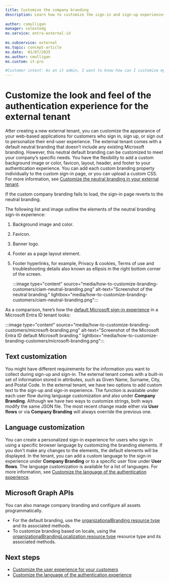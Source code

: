 ```yaml
---
title: Customize the company branding
description: Learn how to customize the sign-in and sign-up experiences for your customers.
 
author: csmulligan
manager: celestedg
ms.service: entra-external-id
 
ms.subservice: external
ms.topic: concept-article
ms.date:  01/07/2025
ms.author: cmulligan
ms.custom: it-pro

#Customer intent: As an it admin, I want to know how can I customize my customers' sign-in experiences, including company branding and languages customizations.
---
```


# Customize the look and feel of the authentication experience for the external tenant

After creating a new external tenant, you can customize the appearance of your web-based applications for customers who sign in, sign up, or sign out to personalize their end-user experience. The external tenant comes with a default neutral branding that doesn’t include any existing Microsoft branding. However, this neutral default branding can be customized to meet your company’s specific needs. You have the flexibility to add a custom background image or color, favicon, layout, header, and footer to your authentication experience. You can add each custom branding property individually to the custom sign-in page, or you can upload a custom CSS. For more information, see [Customize the neutral branding in your external tenant](how-to-customize-branding-customers.md).

If the custom company branding fails to load, the sign-in page reverts to the neutral branding. 

The following list and image outline the elements of the neutral branding sign-in experience:

1. Background image and color.
1. Favicon.
1. Banner logo.
1. Footer as a page layout element.
1. Footer hyperlinks, for example,  Privacy & cookies, Terms of use and troubleshooting details also known as ellipsis in the right bottom corner of the screen.

   :::image type="content" source="media/how-to-customize-branding-customers/ciam-neutral-branding.png" alt-text="Screenshot of the neutral branding." lightbox="media/how-to-customize-branding-customers/ciam-neutral-branding.png":::

As a comparison, here’s how the [default Microsoft sign-in experience](~/fundamentals/how-to-customize-branding.md) in a Microsoft Entra ID tenant looks:

   :::image type="content" source="media/how-to-customize-branding-customers/microsoft-branding.png" alt-text="Screenshot of the Microsoft Entra ID default Microsoft branding." lightbox="media/how-to-customize-branding-customers/microsoft-branding.png":::



## Text customization

You might have different requirements for the information you want to collect during sign-up and sign-in. The external tenant comes with a built-in set of information stored in attributes, such as Given Name, Surname, City, and Postal Code. In the external tenant, we have two options to add custom text to the sign-up and sign-in experience. The function is available under each user flow during language customization and also under **Company Branding**. Although we have two ways to customize strings, both ways modify the same JSON file. The most recent change made either via **User flows** or via **Company Branding** will always override the previous one.

## Language customization

You can create a personalized sign-in experience for users who sign in using a specific browser language by customizing the branding elements. If you don't make any changes to the elements, the default elements will be displayed.
In the tenant, you can add a custom language to the sign-in experience under **Company Branding** or to a specific user flow under **User flows**. The language customization is available for a list of languages. For more information, see [Customize the language of the authentication experience](how-to-customize-languages-customers.md).

## Microsoft Graph APIs

You can also manage company branding and configure all assets programmatically. 
- For the default branding, use the [organizationalBranding resource type](/graph/api/resources/organizationalbranding) and its associated methods.
- To customize branding based on locale, using the [organizationalBrandingLocalization resource type](/graph/api/resources/organizationalbrandinglocalization) resource type and its associated methods.

## Next steps
- [Customize the user experience for your customers](how-to-customize-branding-customers.md)
- [Customize the language of the authentication experience](how-to-customize-languages-customers.md)
